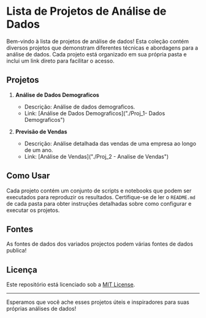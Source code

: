 # Lista de Projetos de Análise de Dados

Bem-vindo à lista de projetos de análise de dados! Esta coleção contém diversos projetos que demonstram diferentes técnicas e abordagens para a análise de dados. Cada projeto está organizado em sua própria pasta e inclui um link direto para facilitar o acesso.

## Projetos

1. **Análise de Dados Demograficos**
   - Descrição: Análise de dados demograficos.
   - Link: [Análise de Dados Demograficos]("./Proj_1- Dados Demograficos")

2. **Previsão de Vendas**
   - Descrição: Análise detalhada das vendas de uma empresa ao longo de um ano.
   - Link: [Análise de Vendas]("./Proj_2 - Analise de Vendas")




## Como Usar

Cada projeto contém um conjunto de scripts e notebooks que podem ser executados para reproduzir os resultados. Certifique-se de ler o `README.md` de cada pasta para obter instruções detalhadas sobre como configurar e executar os projetos.

## Fontes

As fontes de dados dos variados projectos podem várias fontes de dados publica!

## Licença

Este repositório está licenciado sob a [MIT License](./LICENSE).

---

Esperamos que você ache esses projetos úteis e inspiradores para suas próprias análises de dados!
